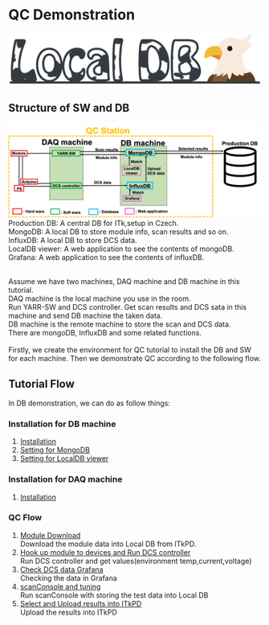 # QC Demonstration
![Local DB](images/logo.png)

## Structure of SW and DB
![SW_Structure](images/SW_Structure.png)
Production DB: A central DB for ITk,setup in Czech.<br>
MongoDB: A local DB to store module info, scan results and so on.<br>
InfluxDB: A local DB to store DCS data. <br>
LocalDB viewer: A web application to see the contents of mongoDB.<br>
Grafana: A web application to see the contents of influxDB.<br><br>

Assume we have two machines, DAQ machine and DB machine in this tutorial.<br>
DAQ machine is the local machine you use in the room. <br>
Run YARR-SW and DCS controller. Get scan results and DCS sata in this machine and send DB machine the taken data.<br>
DB machine is the remote machine to store the scan and DCS data.<br>
There are mongoDB, InfluxDB and some related functions.<br><br>
Firstly, we create the environment for QC tutorial to install the DB and SW for each machine. Then we demonstrate QC according to the following flow.<br>

## Tutorial Flow
In DB demonstration, we can do as follow things:

### Installation for DB machine
1. [Installation](database_demonstration_install_db_machine.md)<br>
2. [Setting for MongoDB](database_demonstration_mongodb.md)<br>
3. [Setting for LocalDB viewer](database_demonstration_viewer.md)<br>

### Installation for DAQ machine
1. [Installation](database_demonstration_install_daq_machine.md)<br>

### QC Flow
1. [Module Download](database_demonstration_download_itkpd.md)<br>
Download the module data into Local DB from ITkPD.
2. [Hook up module to devices and Run DCS controller](database_demonstration_run_dcs.md)<br>
Run DCS controller and get values(environment temp,current,voltage)
3. [Check DCS data Grafana](database_demonstration_grafana.md)<br>
Checking the data in Grafana
4. [scanConsole and tuning](database_demonstration_scanconsole.md)<br>
Run scanConsole with storing the test data into Local DB
5. [Select and Upload results into ITkPD](database_demonstration_upload_itkpd.md)<br>
Upload the results into ITkPD

<!--
![demo flow](images/demo_flow.png)
-->
